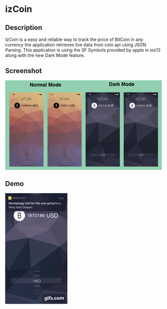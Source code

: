 # izCoin

## Description

IzCoin is a easy and reliable way to track the price of BitCoin in any currency the application retrieves live data from coin.api using JSON Parsing. This application is using the SF Symbols provided by apple in ios13 along with the new Dark Mode feature.

## Screenshot

![](Screenshot/izcoin.screenshot.png)


## Demo

![](gif-2.gif)


